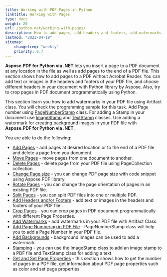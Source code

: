 ```yaml
---
title: Working with PDF Pages in Python
linktitle: Working with Pages
type: docs
weight: 20
url: /python-net/working-with-pages/
description: How to add pages, add headers and footers, add watermarks  you can know in this section. Aspose.PDF for Python via .NET explain to you all details on this topic.
lastmod: "2023-04-19"
sitemap:
    changefreq: "weekly"
    priority: 0.7
---
```

<script type="application/ld+json">
{
    "@context": "https://schema.org",
    "@type": "TechArticle",
    "headline": "Working with PDF Pages in Python",
    "alternativeHeadline": "How to work with PDF Pages",
    "author": {
        "@type": "Person",
        "name":"Anastasiia Holub",
        "givenName": "Anastasiia",
        "familyName": "Holub",
        "url":"https://www.linkedin.com/in/anastasiia-holub-750430225/"
    },
    "genre": "pdf document generation",
    "keywords": "pdf, python, pdf page, add pdf page, add page number, rotate page, delete page",
    "wordcount": "302",
    "proficiencyLevel":"Beginner",
    "publisher": {
        "@type": "Organization",
        "name": "Aspose.PDF Doc Team",
        "url": "https://products.aspose.com/pdf",
        "logo": "https://www.aspose.cloud/templates/aspose/img/products/pdf/aspose_pdf-for-python-net.svg",
        "alternateName": "Aspose",
        "sameAs": [
            "https://facebook.com/aspose.pdf/",
            "https://twitter.com/asposepdf",
            "https://www.youtube.com/channel/UCmV9sEg_QWYPi6BJJs7ELOg/featured",
            "https://www.linkedin.com/company/aspose",
            "https://stackoverflow.com/questions/tagged/aspose",
            "https://aspose.quora.com/",
            "https://aspose.github.io/"
        ],
        "contactPoint": [
            {
                "@type": "ContactPoint",
                "telephone": "+1 903 306 1676",
                "contactType": "sales",
                "areaServed": "US",
                "availableLanguage": "en"
            },
            {
                "@type": "ContactPoint",
                "telephone": "+44 141 628 8900",
                "contactType": "sales",
                "areaServed": "GB",
                "availableLanguage": "en"
            },
            {
                "@type": "ContactPoint",
                "telephone": "+61 2 8006 6987",
                "contactType": "sales",
                "areaServed": "AU",
                "availableLanguage": "en"
            }
        ]
    },
    "url": "/python-net/working-with-pages/",
    "mainEntityOfPage": {
        "@type": "WebPage",
        "@id": "/python-net/working-with-pages/"
    },
    "dateModified": "2023-02-04",
    "description": "How to add pages, add headers and footers, add watermarks  you can know in this section. Aspose.PDF for Python via .NET explain to you all details on this topic."
}
</script>

**Aspose.PDF for Python via .NET** lets you insert a page to a PDF document at any location in the file as well as add pages to the end of a PDF file. This section shows how to add pages to a PDF without Acrobat Reader.
You can add text or images in the headers and footers of your PDF file, and choose different headers in your document with Python library by Aspose.
Also, try to crop pages in PDF document programmatically using Python.

This section learn you how to add watermarks in your PDF file using Artifact class. You will check the programming sample for this task.
Add Page number using [PageNumberStamp](https://reference.aspose.com/pdf/python-net/aspose.pdf/pagenumberstamp/) class. For adding a Stamp in your document use [ImageStamp](https://reference.aspose.com/pdf/python-net/aspose.pdf/imagestamp/) and [TextStamp](https://reference.aspose.com/pdf/python-net/aspose.pdf/textstamp/) classes. Use adding a watermark for creating background images in your PDF file with **Aspose.PDF for Python via .NET**.

You are able to do the following:

- [Add Pages](/pdf/python-net/add-pages/) - add pages at desired location or to the end of a PDF file and delete a page from you document.
- [Move Pages](/pdf/python-net/move-pages/) - move pages from one document to another.
- [Delete Pages](/pdf/python-net/delete-pages/) - delete page from your PDF file using PageCollection collection.
- [Change Page size](/pdf/python-net/change-page-size/) - you can change PDF page size with code snippet using Aspose.PDF library.
- [Rotate Pages](/pdf/python-net/rotate-pages/) - you can change the page orientation of pages in an existing PDF file.
- [Split Pages](/pdf/python-net/split-document/) - you can split PDF files into one or multiple PDF.
- [Add Headers and/or Footers](/pdf/python-net/add-headers-and-footers-of-pdf-file/) - add text or images in the headers and footers of your PDF file .
- [Crop Pages](/pdf/python-net/crop-pages/) - you can crop pages in PDF document programmatically with different Page Properties.
- [Add Watermarks](/pdf/python-net/add-watermarks/) - add watermarks in your PDF file with Artifact Class.
- [Add Page Numbering in PDF File](/pdf/python-net/add-page-number/) - PageNumberStamp class will help you to add a Page Number in your PDF file.
- [Add Backgrounds](/pdf/python-net/add-backgrounds/) - background images can be used to add a watermark.
- [Stamping](/pdf/python-net/stamping/) - you can use the ImageStamp class to add an image stamp to a PDF file and TextStamp class for adding a text.
- [Get and Set Page Properties](/pdf/python-net/get-and-set-page-properties/) - this section shows how to get the number of pages in a PDF file, get information about PDF page properties such as color and set page properties.

<script type="application/ld+json">
{
    "@context": "http://schema.org",
    "@type": "SoftwareApplication",
    "name": "Aspose.PDF for Python via .NET Library",
    "image": "https://www.aspose.cloud/templates/aspose/img/products/pdf/aspose_pdf-for-python-net.svg",
    "url": "https://www.aspose.com/",
    "publisher": {
        "@type": "Organization",
        "name": "Aspose.PDF",
        "url": "https://products.aspose.com/pdf",
        "logo": "https://www.aspose.cloud/templates/aspose/img/products/pdf/aspose_pdf-for-python-net.svg",
        "alternateName": "Aspose",
        "sameAs": [
            "https://facebook.com/aspose.pdf/",
            "https://twitter.com/asposepdf",
            "https://www.youtube.com/channel/UCmV9sEg_QWYPi6BJJs7ELOg/featured",
            "https://www.linkedin.com/company/aspose",
            "https://stackoverflow.com/questions/tagged/aspose",
            "https://aspose.quora.com/",
            "https://aspose.github.io/"
        ],
        "contactPoint": [
            {
                "@type": "ContactPoint",
                "telephone": "+1 903 306 1676",
                "contactType": "sales",
                "areaServed": "US",
                "availableLanguage": "en"
            },
            {
                "@type": "ContactPoint",
                "telephone": "+44 141 628 8900",
                "contactType": "sales",
                "areaServed": "GB",
                "availableLanguage": "en"
            },
            {
                "@type": "ContactPoint",
                "telephone": "+61 2 8006 6987",
                "contactType": "sales",
                "areaServed": "AU",
                "availableLanguage": "en"
            }
        ]
    },
    "offers": {
        "@type": "Offer",
        "price": "1199",
        "priceCurrency": "USD"
    },
    "applicationCategory": "PDF Manipulation Library for Python",
    "downloadUrl": "https://www.nuget.org/packages/Aspose.PDF/",
    "operatingSystem": "Windows, MacOS, Linux",
    "screenshot": "https://docs.aspose.com/pdf/python-net/create-pdf-document/screenshot.png",
    "softwareVersion": "2022.1",
    "aggregateRating": {
        "@type": "AggregateRating",
        "ratingValue": "5",
        "ratingCount": "16"
    }
}
</script>
